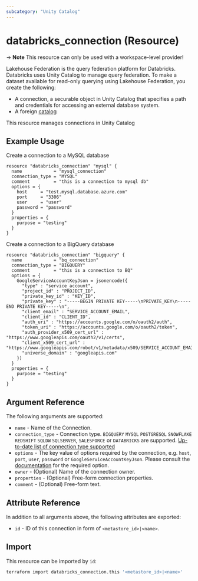 ```yaml
---
subcategory: "Unity Catalog"
---
```

# databricks_connection (Resource)

-> **Note** This resource can only be used with a workspace-level provider!

Lakehouse Federation is the query federation platform for Databricks. Databricks uses Unity Catalog to manage query federation. To make a dataset available for read-only querying using Lakehouse Federation, you create the following:

- A connection, a securable object in Unity Catalog that specifies a path and credentials for accessing an external database system.
- A foreign [catalog](catalog.md)

This resource manages connections in Unity Catalog

## Example Usage

Create a connection to a MySQL database

```hcl
resource "databricks_connection" "mysql" {
  name            = "mysql_connection"
  connection_type = "MYSQL"
  comment         = "this is a connection to mysql db"
  options = {
    host     = "test.mysql.database.azure.com"
    port     = "3306"
    user     = "user"
    password = "password"
  }
  properties = {
    purpose = "testing"
  }
}
```

Create a connection to a BigQuery database

```hcl
resource "databricks_connection" "bigquery" {
  name            = "bq_connection"
  connection_type = "BIGQUERY"
  comment         = "this is a connection to BQ"
  options = {
    GoogleServiceAccountKeyJson = jsonencode({
      "type" : "service_account",
      "project_id" : "PROJECT_ID",
      "private_key_id" : "KEY_ID",
      "private_key" : "-----BEGIN PRIVATE KEY-----\nPRIVATE_KEY\n-----END PRIVATE KEY-----\n",
      "client_email" : "SERVICE_ACCOUNT_EMAIL",
      "client_id" : "CLIENT_ID",
      "auth_uri" : "https://accounts.google.com/o/oauth2/auth",
      "token_uri" : "https://accounts.google.com/o/oauth2/token",
      "auth_provider_x509_cert_url" : "https://www.googleapis.com/oauth2/v1/certs",
      "client_x509_cert_url" : "https://www.googleapis.com/robot/v1/metadata/x509/SERVICE_ACCOUNT_EMAIL",
      "universe_domain" : "googleapis.com"
    })
  }
  properties = {
    purpose = "testing"
  }
}
```

## Argument Reference

The following arguments are supported:

- `name` - Name of the Connection.
- `connection_type` - Connection type. `BIGQUERY` `MYSQL` `POSTGRESQL` `SNOWFLAKE` `REDSHIFT` `SQLDW` `SQLSERVER`, `SALESFORCE` or `DATABRICKS` are supported. [Up-to-date list of connection type supported](https://docs.databricks.com/query-federation/index.html#supported-data-sources)
- `options` - The key value of options required by the connection, e.g. `host`, `port`, `user`, `password` or `GoogleServiceAccountKeyJson`. Please consult the [documentation](https://docs.databricks.com/query-federation/index.html#supported-data-sources) for the required option.
- `owner` - (Optional) Name of the connection owner.
- `properties` -  (Optional) Free-form connection properties.
- `comment` - (Optional) Free-form text.

## Attribute Reference

In addition to all arguments above, the following attributes are exported:

- `id` - ID of this connection in form of `<metastore_id>|<name>`.

## Import

This resource can be imported by `id`:

```bash
terraform import databricks_connection.this '<metastore_id>|<name>'
```
